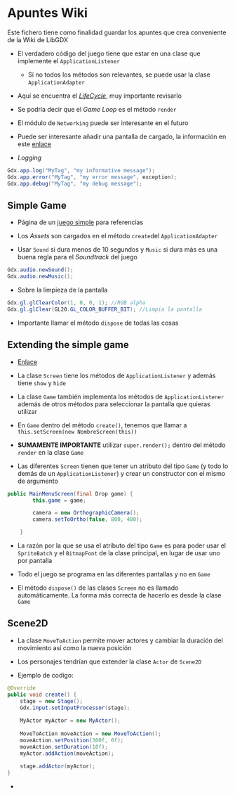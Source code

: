 # Apuntes Wiki

Este fichero tiene como finalidad guardar los apuntes que crea conveniente de la Wiki de LibGDX

* El verdadero código del juego tiene que estar en una clase que implemente el `ApplicationListener`
  * Si no todos los métodos son relevantes, se puede usar la clase `ApplicationAdapter`
* Aquí se encuentra el [*LifeCycle*](https://github.com/libgdx/libgdx/wiki/The-life-cycle), muy importante revisarlo

* Se podría decir que el *Game Loop* es el método `render`

* El módulo de `Networking` puede ser interesante en el futuro

* Puede ser interesante añadir una pantalla de cargado, la información en este [enlace](https://github.com/libgdx/libgdx/wiki/Starter-classes-%26-configuration)

* *Logging*

```java
Gdx.app.log("MyTag", "my informative message");
Gdx.app.error("MyTag", "my error message", exception);
Gdx.app.debug("MyTag", "my debug message");
```

## Simple Game

* Página de un [juego simple](https://github.com/libgdx/libgdx/wiki/A-simple-game) para referencias

* Los *Assets* son cargados en el método `create`del `ApplicationAdapter`

* Usar `Sound` si dura menos de 10 segundos y `Music` si dura más es una buena regla para el *Soundtrack* del juego

```java
Gdx.audio.newSound();
Gdx.audio.newMusic();
```

* Sobre la limpieza de la pantalla

```java
Gdx.gl.glClearColor(1, 0, 0, 1); //RGB alpha
Gdx.gl.glClear(GL20.GL_COLOR_BUFFER_BIT); //Limpia la pantalla
```

* Importante llamar el método `dispose` de todas las cosas

## Extending the simple game

* [Enlace](https://github.com/libgdx/libgdx/wiki/Extending-the-simple-game)

* La clase `Screen` tiene los métodos de `ApplicationListener` y además tiene `show` y `hide`

* La clase `Game` también implementa los métodos de `ApplicationListener` además de otros métodos para seleccionar la pantalla que quieras utilizar

* En `Game` dentro del método `create()`, tenemos que llamar a `this.setScreen(new NombreScreen(this))`

* **SUMAMENTE IMPORTANTE** utilizar `super.render();` dentro del método `render` en la clase `Game`

* Las diferentes `Screen` tienen que tener un atributo del tipo `Game` (y todo lo demás de un `ApplicationListener`) y crear un constructor con el mismo de argumento

```java
public MainMenuScreen(final Drop game) {
		this.game = game;

		camera = new OrthographicCamera();
		camera.setToOrtho(false, 800, 480);

	}
```

* La razón por la que se usa el atributo del tipo `Game` es para poder usar el `SpriteBatch` y el `BitmapFont` de la clase principal, en lugar de usar uno por pantalla

* Todo el juego se programa en las diferentes pantallas y no en `Game`

* El método `dispose()` de las clases `Screen` no es llamado automáticamente. La forma más correcta de hacerlo es desde la clase `Game`

## Scene2D

* La clase `MoveToAction` permite mover actores y cambiar la duración del movimiento así como la nueva posición

* Los personajes tendrían que extender la clase `Actor` de `Scene2D`

* Ejemplo de codigo:

```java
@Override
public void create() {        
    stage = new Stage();
    Gdx.input.setInputProcessor(stage);
    
    MyActor myActor = new MyActor();
    
    MoveToAction moveAction = new MoveToAction();
    moveAction.setPosition(300f, 0f);
    moveAction.setDuration(10f);
    myActor.addAction(moveAction);
    
    stage.addActor(myActor);
}
```

* 

